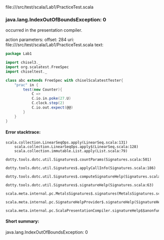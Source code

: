 file://<WORKSPACE>/src/test/scala/Lab1/PracticeTest.scala
### java.lang.IndexOutOfBoundsException: 0

occurred in the presentation compiler.

action parameters:
offset: 284
uri: file://<WORKSPACE>/src/test/scala/Lab1/PracticeTest.scala
text:
```scala
package Lab1

import chisel3._
import org.scalatest.FreeSpec
import chiseltest._

class abc extends FreeSpec with chiselScalatestTester{
    "prac" in {
        test(new Counter){
            C =>
            C.io.in.poke(27.U)
            C.clock.step(2)
            C.io.out.expect(@@)
        }
    }
}
```



#### Error stacktrace:

```
scala.collection.LinearSeqOps.apply(LinearSeq.scala:131)
	scala.collection.LinearSeqOps.apply$(LinearSeq.scala:128)
	scala.collection.immutable.List.apply(List.scala:79)
	dotty.tools.dotc.util.Signatures$.countParams(Signatures.scala:501)
	dotty.tools.dotc.util.Signatures$.applyCallInfo(Signatures.scala:186)
	dotty.tools.dotc.util.Signatures$.computeSignatureHelp(Signatures.scala:94)
	dotty.tools.dotc.util.Signatures$.signatureHelp(Signatures.scala:63)
	scala.meta.internal.pc.MetalsSignatures$.signatures(MetalsSignatures.scala:17)
	scala.meta.internal.pc.SignatureHelpProvider$.signatureHelp(SignatureHelpProvider.scala:51)
	scala.meta.internal.pc.ScalaPresentationCompiler.signatureHelp$$anonfun$1(ScalaPresentationCompiler.scala:375)
```
#### Short summary: 

java.lang.IndexOutOfBoundsException: 0